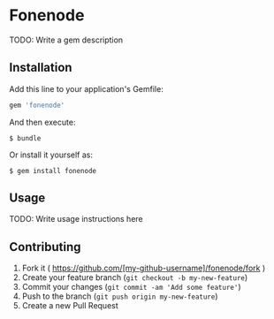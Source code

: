 # Fonenode

TODO: Write a gem description

## Installation

Add this line to your application's Gemfile:

```ruby
gem 'fonenode'
```

And then execute:

    $ bundle

Or install it yourself as:

    $ gem install fonenode

## Usage

TODO: Write usage instructions here

## Contributing

1. Fork it ( https://github.com/[my-github-username]/fonenode/fork )
2. Create your feature branch (`git checkout -b my-new-feature`)
3. Commit your changes (`git commit -am 'Add some feature'`)
4. Push to the branch (`git push origin my-new-feature`)
5. Create a new Pull Request
